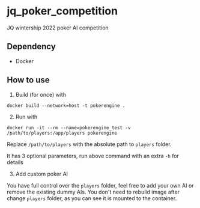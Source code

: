# jq_poker_competition
JQ wintership 2022 poker AI competition



## Dependency

- Docker

## How to use

1. Build (for once) with

  ```
docker build --network=host -t pokerengine .
```

2. Run with

  ```
docker run -it --rm --name=pokerengine_test -v /path/to/players:/app/players pokerengine
```
  Replace `/path/to/players` with the absolute path to `players` folder.

  It has 3 optional parameters, run above command with an extra `-h` for details

3. Add custom poker AI

  You have full control over the `players` folder, feel free to add your own AI or remove the existing dummy AIs. You don't need to rebuild image after change `players` folder, as you can see it is mounted to the container.
